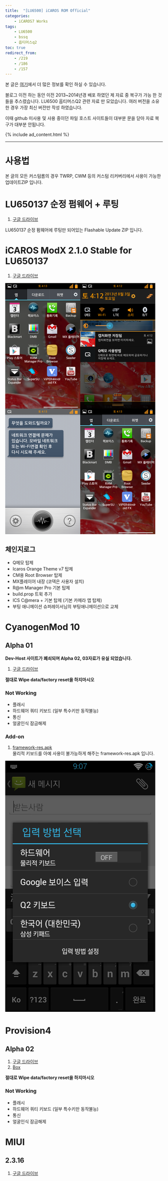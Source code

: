 ```yaml
---
title:  "[LU6500] iCAROS ROM Official"
categories:
    - iCAROS7 Works
tags:
    - LU6500
    - bssq
    - 옵티머스q2
toc: true
redirect_from:
    - /219
    - /186
    - /157
---
```


본 글은 [여기](https://minnote.net/icaros7%20works/BSSQ-Download/)에서 더 많은 정보를 확인 하실 수 있습니다.

블로그 이전 하는 동안 이전 2013~2014년경 배포 하였던 제 자료 중 복구가 가능 한 것들을 추스렸습니다.
LU6500 옵티머스Q2 관련 자료 만 모았습니다. 여러 버전을 소유한 경우 가장 최신 버전만 작성 하였습니다.

이때 github 미사용 및 사용 중이던 파일 호스트 사이트들이 대부분 문을 닫아 자료 복구가 대부분 안됩니다.

{% include ad_content.html %}

<hr>

# 사용법
본 글의 모든 커스텀롬의 경우 TWRP, CWM 등의 커스텀 리커버리에서 사용이 가능한 업데이트ZIP 입니다.

# LU650137 순정 펌웨어 + 루팅
1. <a href="https://drive.google.com/file/d/1lBTCCTntGJp7sx_yhfGFXMRrHAS-1iyA/view?usp=sharing" target="_blank">구글 드라이브</a>

LU650137 순정 펌웨어에 루팅만 되어있는 Flashable Update ZIP 입니다.

# iCAROS ModX 2.1.0 Stable for LU650137
1. <a href="https://drive.google.com/file/d/1nEHWssvNn4B81XyZMmyAqU3_d9jZibxL/view?usp=sharing" target="_blank">구글 드라이브</a>

![](/assets/2021-01-23-LU6500-iCAROS-ROM/1.png)

## 체인지로그
- Q메모 탑제
- Icaros Orange Theme v7 탑제
- CM용 Root Browser 탑제
- MX플레이어 내장 (코덱은 사용자 설치)
- R@m Manager Pro 기본 탑제
- build.prop 트윅 추가
- ICS C@mera + 기본 탑제 (기본 카메라 앱 탑제)
- 부팅 애니메이션 슈퍼레이서님의 부팅애니메이션으로 교체

# CyanogenMod 10
## Alpha 01
**Dev-Host 사이트가 폐쇠되며 Alpha 02, 03자료가 유실 되었습니다.**
1. <a href="https://drive.google.com/file/d/1tSU-Njho-kHQ1iuzfsIbSLKlPJZEUVDq/view?usp=sharing" target="_blank">구글 드라이브</a>

**절대로 Wipe data/factory reset을 하지마시오**

### Not Working
- 플래시
- 하드웨어 쿼티 키보드 (일부 특수키만 동작불능)
- 통신
- 얼굴인식 잠금해제

### Add-on
1. <a href="https://drive.google.com/file/d/1PqmEZoG_AuoEXvh5kGN36YCrqKeUwy_4/view?usp=sharing" target="_blank">framework-res.apk</a>   
    물리적 키보드를 아예 사용이 불가능하게 해주는 framework-res.apk 입니다.

![](../assets/2021-01-23-LU6500-iCAROS-ROM/2.png)


# Provision4
## Alpha 02
1. <a href="https://drive.google.com/file/d/1tSU-Njho-kHQ1iuzfsIbSLKlPJZEUVDq/view?usp=sharing" target="_blank">구글 드라이브</a>
2. <a href="http://www.box.com/s/80ck9ux9hmbhu9e1gocu" target="_blank">Box</a>

**절대로 Wipe data/factory reset을 하지마시오**

### Not Working
- 플래시
- 하드웨어 쿼티 키보드 (일부 특수키만 동작불능)
- 통신
- 얼굴인식 잠금해제

# MIUI
## 2.3.16
1. <a href="https://drive.google.com/file/d/1oAF9r6nnnjiuEkoqeD0dx_ugiziyMO6Q/view?usp=sharing" target="_blank">구글 드라이브</a>